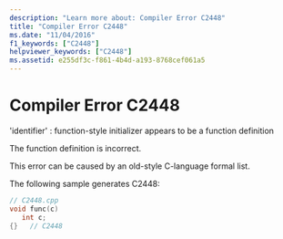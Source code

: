 ```yaml
---
description: "Learn more about: Compiler Error C2448"
title: "Compiler Error C2448"
ms.date: "11/04/2016"
f1_keywords: ["C2448"]
helpviewer_keywords: ["C2448"]
ms.assetid: e255df3c-f861-4b4d-a193-8768cef061a5
---
```

# Compiler Error C2448

'identifier' : function-style initializer appears to be a function definition

The function definition is incorrect.

This error can be caused by an old-style C-language formal list.

The following sample generates C2448:

```cpp
// C2448.cpp
void func(c)
   int c;
{}   // C2448
```
